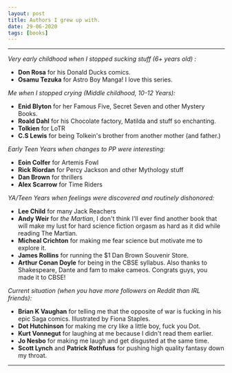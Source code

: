 ```yaml
---
layout: post
title: Authors I grew up with.
date: 29-06-2020
tags: [books]
---
```


<hr>

_Very early childhood when I stopped sucking stuff (6+ years old) :_ 

- **Don Rosa** for his Donald Ducks comics. 
- **Osamu Tezuka** for Astro Boy Manga! I love this series.

_Me when I stopped crying (Middle childhood, 10-12 Years):_

- **Enid Blyton** for her Famous Five, Secret Seven and other Mystery Books.
- **Roald Dahl** for his Chocolate factory, Matilda and stuff so enchanting. 
- **Tolkien** for LoTR
- **C.S Lewis** for being Tolkein's brother from another mother (and father.)

_Early Teen Years when changes to PP were interesting:_

- **Eoin Colfer** for Artemis Fowl
- **Rick Riordan** for Percy Jackson and other Mythology stuff
- **Dan Brown** for thrillers
- **Alex Scarrow** for Time Riders


_YA/Teen Years when feelings were discovered and routinely dishonored:_

- **Lee Child** for many Jack Reachers
- **Andy Weir** for *the Martian*, I don't think I'll ever find another book that will make my lust for hard science fiction orgasm as hard as it did while reading The Martian. 
- **Micheal Crichton** for making me fear science but motivate me to explore it. 
- **James Rollins** for running the $1 Dan Brown Souvenir Store.
- **Arthur Conan Doyle** for being in the CBSE syllabus. Also thanks to Shakespeare, Dante and fam to make cameos. Congrats guys, you made it to CBSE!

_Current situation (when you have more followers on Reddit than IRL friends):_

- **Brian K Vaughan** for telling me that the opposite of war is fucking in his epic Saga comics. Illustrated by Fiona Staples.
- **Dot Hutchinson** for making me cry like a little boy, fuck you Dot.
- **Kurt Vonnegut** for laughing at me because I didn't read them earlier.
- **Jo Nesbo** for making me laugh and get disgusted at the same time.
- **Scott Lynch** and **Patrick Rothfuss** for pushing high quality fantasy down my throat. 

---
